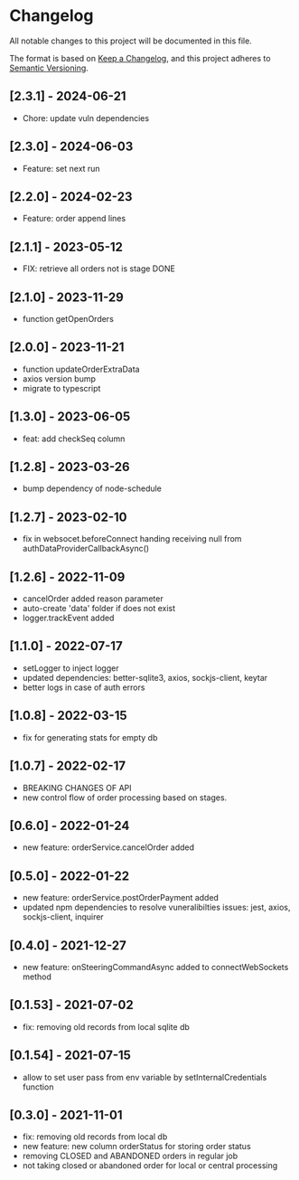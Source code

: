 # Changelog

All notable changes to this project will be documented in this file.

The format is based on [Keep a Changelog](https://keepachangelog.com/en/1.0.0/),
and this project adheres to [Semantic Versioning](https://semver.org/spec/v2.0.0.html).

## [2.3.1] - 2024-06-21
- Chore: update vuln dependencies

## [2.3.0] - 2024-06-03
- Feature: set next run

## [2.2.0] - 2024-02-23
- Feature: order append lines

## [2.1.1] - 2023-05-12
- FIX: retrieve all orders not is stage DONE

## [2.1.0] - 2023-11-29

- function getOpenOrders

## [2.0.0] - 2023-11-21

- function updateOrderExtraData
- axios version bump
- migrate to typescript

## [1.3.0] - 2023-06-05

- feat: add checkSeq column

## [1.2.8] - 2023-03-26

- bump dependency of node-schedule

## [1.2.7] - 2023-02-10

- fix in websocet.beforeConnect handing receiving null from authDataProviderCallbackAsync()

## [1.2.6] - 2022-11-09

- cancelOrder added reason parameter
- auto-create 'data' folder if does not exist
- logger.trackEvent added

## [1.1.0] - 2022-07-17

- setLogger to inject logger
- updated dependencies: better-sqlite3, axios, sockjs-client, keytar
- better logs in case of auth errors

## [1.0.8] - 2022-03-15

- fix for generating stats for empty db

## [1.0.7] - 2022-02-17

- BREAKING CHANGES OF API
- new control flow of order processing based on stages.

## [0.6.0] - 2022-01-24

- new feature: orderService.cancelOrder added

## [0.5.0] - 2022-01-22

- new feature: orderService.postOrderPayment added
- updated npm dependencies to resolve vuneralibilties issues: jest, axios, sockjs-client, inquirer

## [0.4.0] - 2021-12-27

- new feature: onSteeringCommandAsync added to connectWebSockets method

## [0.1.53] - 2021-07-02

- fix: removing old records from local sqlite db

## [0.1.54] - 2021-07-15

- allow to set user pass from env variable by setInternalCredentials function

## [0.3.0] - 2021-11-01

- fix: removing old records from local db
- new feature: new column orderStatus for storing order status
- removing CLOSED and ABANDONED orders in regular job
- not taking closed or abandoned order for local or central processing

